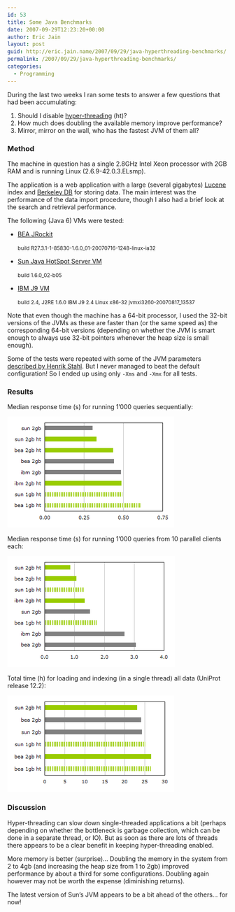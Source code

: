 ```yaml
---
id: 53
title: Some Java Benchmarks
date: 2007-09-29T12:23:20+00:00
author: Eric Jain
layout: post
guid: http://eric.jain.name/2007/09/29/java-hyperthreading-benchmarks/
permalink: /2007/09/29/java-hyperthreading-benchmarks/
categories:
  - Programming
---
```

During the last two weeks I ran some tests to answer a few questions that had been accumulating:

  1. Should I disable [hyper-threading](http://en.wikipedia.org/wiki/Hyper-threading) (ht)?
  2. How much does doubling the available memory improve performance?
  3. Mirror, mirror on the wall, who has the fastest JVM of them all?

<!--more-->

### Method

The machine in question has a single 2.8GHz Intel Xeon processor with 2GB RAM and is running Linux (2.6.9-42.0.3.ELsmp).

The application is a web application with a large (several gigabytes) [Lucene](http://lucene.apache.org/java/) index and [Berkeley DB](http://www.oracle.com/technology/products/berkeley-db/je/) for storing data. The main interest was the performance of the data import procedure, though I also had a brief look at the search and retrieval performance.

The following (Java 6) VMs were tested:

  * [BEA JRockit](http://dev2dev.bea.com/jrockit/)
  
    <small>build R27.3.1-1-85830-1.6.0_01-20070716-1248-linux-ia32</small>
  * [Sun Java HotSpot Server VM](http://java.sun.com/)
  
    <small>build 1.6.0_02-b05</small>
  * [IBM J9 VM](http://www.ibm.com/developerworks/java/jdk/)
  
    <small>build 2.4, J2RE 1.6.0 IBM J9 2.4 Linux x86-32 jvmxi3260-20070817_13537</small>

Note that even though the machine has a 64-bit processor, I used the 32-bit versions of the JVMs as these are faster than (or the same speed as) the corresponding 64-bit versions (depending on whether the JVM is smart enough to always use 32-bit pointers whenever the heap size is small enough).

Some of the tests were repeated with some of the JVM parameters [described by Henrik Stahl](http://dev2dev.bea.com/blog/hstahl/archive/2007/08/a_second_look_a.html). But I never managed to beat the default configuration! So I ended up using only `-Xms` and `-Xmx` for all tests.

### Results

Median response time (s) for running 1&#8217;000 queries sequentially:

![](/2007/09/29/java-hyperthreading-benchmarks/search_1.png)

Median response time (s) for running 1&#8217;000 queries from 10 parallel clients each:

![](/2007/09/29/java-hyperthreading-benchmarks/search_10.png)

Total time (h) for loading and indexing (in a single thread) all data (UniProt release 12.2):

![](/2007/09/29/java-hyperthreading-benchmarks/load.png)

### Discussion

Hyper-threading can slow down single-threaded applications a bit (perhaps depending on whether the bottleneck is garbage collection, which can be done in a separate thread, or IO). But as soon as there are lots of threads there appears to be a clear benefit in keeping hyper-threading enabled.

More memory is better (surprise)&#8230; Doubling the memory in the system from 2 to 4gb (and increasing the heap size from 1 to 2gb) improved performance by about a third for some configurations. Doubling again however may not be worth the expense (diminishing returns).

The latest version of Sun&#8217;s JVM appears to be a bit ahead of the others&#8230; for now!
